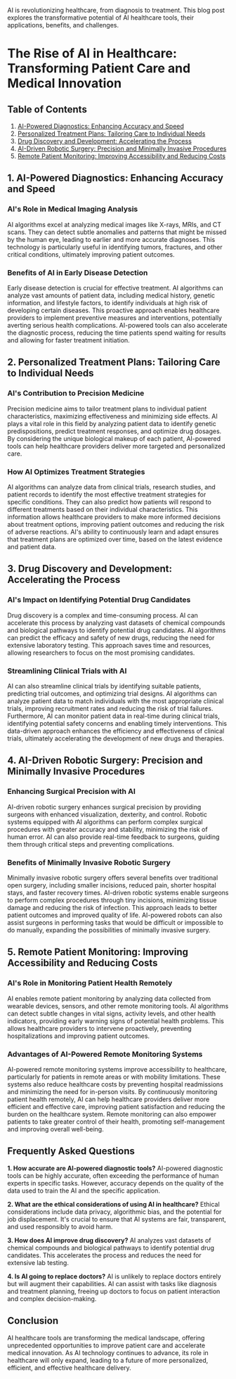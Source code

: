  AI is revolutionizing healthcare, from diagnosis to treatment. This blog post explores the transformative potential of AI healthcare tools, their applications, benefits, and challenges.

# The Rise of AI in Healthcare: Transforming Patient Care and Medical Innovation

## Table of Contents
1. [AI-Powered Diagnostics: Enhancing Accuracy and Speed](#ai-powered-diagnostics-enhancing-accuracy-and-speed)
2. [Personalized Treatment Plans: Tailoring Care to Individual Needs](#personalized-treatment-plans-tailoring-care-to-individual-needs)
3. [Drug Discovery and Development: Accelerating the Process](#drug-discovery-and-development-accelerating-the-process)
4. [AI-Driven Robotic Surgery: Precision and Minimally Invasive Procedures](#ai-driven-robotic-surgery-precision-and-minimally-invasive-procedures)
5. [Remote Patient Monitoring: Improving Accessibility and Reducing Costs](#remote-patient-monitoring-improving-accessibility-and-reducing-costs)

## 1. AI-Powered Diagnostics: Enhancing Accuracy and Speed

### AI's Role in Medical Imaging Analysis
AI algorithms excel at analyzing medical images like X-rays, MRIs, and CT scans. They can detect subtle anomalies and patterns that might be missed by the human eye, leading to earlier and more accurate diagnoses. This technology is particularly useful in identifying tumors, fractures, and other critical conditions, ultimately improving patient outcomes.

### Benefits of AI in Early Disease Detection
Early disease detection is crucial for effective treatment. AI algorithms can analyze vast amounts of patient data, including medical history, genetic information, and lifestyle factors, to identify individuals at high risk of developing certain diseases. This proactive approach enables healthcare providers to implement preventive measures and interventions, potentially averting serious health complications. AI-powered tools can also accelerate the diagnostic process, reducing the time patients spend waiting for results and allowing for faster treatment initiation.

## 2. Personalized Treatment Plans: Tailoring Care to Individual Needs

### AI's Contribution to Precision Medicine
Precision medicine aims to tailor treatment plans to individual patient characteristics, maximizing effectiveness and minimizing side effects. AI plays a vital role in this field by analyzing patient data to identify genetic predispositions, predict treatment responses, and optimize drug dosages. By considering the unique biological makeup of each patient, AI-powered tools can help healthcare providers deliver more targeted and personalized care.

### How AI Optimizes Treatment Strategies
AI algorithms can analyze data from clinical trials, research studies, and patient records to identify the most effective treatment strategies for specific conditions. They can also predict how patients will respond to different treatments based on their individual characteristics. This information allows healthcare providers to make more informed decisions about treatment options, improving patient outcomes and reducing the risk of adverse reactions. AI's ability to continuously learn and adapt ensures that treatment plans are optimized over time, based on the latest evidence and patient data.

## 3. Drug Discovery and Development: Accelerating the Process

### AI's Impact on Identifying Potential Drug Candidates
Drug discovery is a complex and time-consuming process. AI can accelerate this process by analyzing vast datasets of chemical compounds and biological pathways to identify potential drug candidates. AI algorithms can predict the efficacy and safety of new drugs, reducing the need for extensive laboratory testing. This approach saves time and resources, allowing researchers to focus on the most promising candidates.

### Streamlining Clinical Trials with AI
AI can also streamline clinical trials by identifying suitable patients, predicting trial outcomes, and optimizing trial designs. AI algorithms can analyze patient data to match individuals with the most appropriate clinical trials, improving recruitment rates and reducing the risk of trial failures. Furthermore, AI can monitor patient data in real-time during clinical trials, identifying potential safety concerns and enabling timely interventions. This data-driven approach enhances the efficiency and effectiveness of clinical trials, ultimately accelerating the development of new drugs and therapies.

## 4. AI-Driven Robotic Surgery: Precision and Minimally Invasive Procedures

### Enhancing Surgical Precision with AI
AI-driven robotic surgery enhances surgical precision by providing surgeons with enhanced visualization, dexterity, and control. Robotic systems equipped with AI algorithms can perform complex surgical procedures with greater accuracy and stability, minimizing the risk of human error. AI can also provide real-time feedback to surgeons, guiding them through critical steps and preventing complications.

### Benefits of Minimally Invasive Robotic Surgery
Minimally invasive robotic surgery offers several benefits over traditional open surgery, including smaller incisions, reduced pain, shorter hospital stays, and faster recovery times. AI-driven robotic systems enable surgeons to perform complex procedures through tiny incisions, minimizing tissue damage and reducing the risk of infection. This approach leads to better patient outcomes and improved quality of life. AI-powered robots can also assist surgeons in performing tasks that would be difficult or impossible to do manually, expanding the possibilities of minimally invasive surgery.

## 5. Remote Patient Monitoring: Improving Accessibility and Reducing Costs

### AI's Role in Monitoring Patient Health Remotely
AI enables remote patient monitoring by analyzing data collected from wearable devices, sensors, and other remote monitoring tools. AI algorithms can detect subtle changes in vital signs, activity levels, and other health indicators, providing early warning signs of potential health problems. This allows healthcare providers to intervene proactively, preventing hospitalizations and improving patient outcomes.

### Advantages of AI-Powered Remote Monitoring Systems
AI-powered remote monitoring systems improve accessibility to healthcare, particularly for patients in remote areas or with mobility limitations. These systems also reduce healthcare costs by preventing hospital readmissions and minimizing the need for in-person visits. By continuously monitoring patient health remotely, AI can help healthcare providers deliver more efficient and effective care, improving patient satisfaction and reducing the burden on the healthcare system. Remote monitoring can also empower patients to take greater control of their health, promoting self-management and improving overall well-being.

## Frequently Asked Questions

**1. How accurate are AI-powered diagnostic tools?**
AI-powered diagnostic tools can be highly accurate, often exceeding the performance of human experts in specific tasks. However, accuracy depends on the quality of the data used to train the AI and the specific application.

**2. What are the ethical considerations of using AI in healthcare?**
Ethical considerations include data privacy, algorithmic bias, and the potential for job displacement. It's crucial to ensure that AI systems are fair, transparent, and used responsibly to avoid harm.

**3. How does AI improve drug discovery?**
AI analyzes vast datasets of chemical compounds and biological pathways to identify potential drug candidates. This accelerates the process and reduces the need for extensive lab testing.

**4. Is AI going to replace doctors?**
AI is unlikely to replace doctors entirely but will augment their capabilities. AI can assist with tasks like diagnosis and treatment planning, freeing up doctors to focus on patient interaction and complex decision-making.

## Conclusion
AI healthcare tools are transforming the medical landscape, offering unprecedented opportunities to improve patient care and accelerate medical innovation. As AI technology continues to advance, its role in healthcare will only expand, leading to a future of more personalized, efficient, and effective healthcare delivery.


